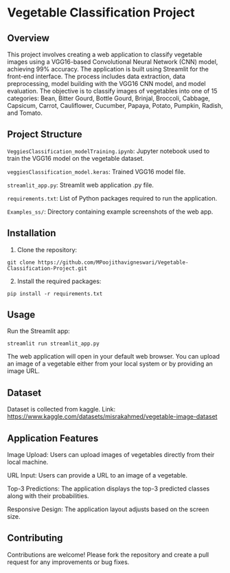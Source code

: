 # Vegetable Classification Project

## Overview
This project involves creating a web application to classify vegetable images using a VGG16-based Convolutional Neural Network (CNN) model, achieving 99% accuracy. The application is built using Streamlit for the front-end interface. The process includes data extraction, data preprocessing, model building with the VGG16 CNN model, and model evaluation. The objective is to classify images of vegetables into one of 15 categories: Bean, Bitter Gourd, Bottle Gourd, Brinjal, Broccoli, Cabbage, Capsicum, Carrot, Cauliflower, Cucumber, Papaya, Potato, Pumpkin, Radish, and Tomato.



## Project Structure
`VeggiesClassification_modelTraining.ipynb`: Jupyter notebook used to train the VGG16 model on the vegetable dataset.

`veggiesClassification_model.keras`: Trained VGG16 model file.

`streamlit_app.py`: Streamlit web application .py file.

`requirements.txt`: List of Python packages required to run the application.

`Examples_ss/`: Directory containing example screenshots of the web app.



## Installation
1. Clone the repository:
```
git clone https://github.com/MPoojithavigneswari/Vegetable-Classification-Project.git
```
2. Install the required packages:
```
pip install -r requirements.txt
```



## Usage
Run the Streamlit app:
```
streamlit run streamlit_app.py
```
The web application will open in your default web browser. You can upload an image of a vegetable either from your local system or by providing an image URL.



## Dataset
Dataset is collected from kaggle. Link: https://www.kaggle.com/datasets/misrakahmed/vegetable-image-dataset



## Application Features
Image Upload: Users can upload images of vegetables directly from their local machine.

URL Input: Users can provide a URL to an image of a vegetable.

Top-3 Predictions: The application displays the top-3 predicted classes along with their probabilities.

Responsive Design: The application layout adjusts based on the screen size.



## Contributing
Contributions are welcome! Please fork the repository and create a pull request for any improvements or bug fixes.

